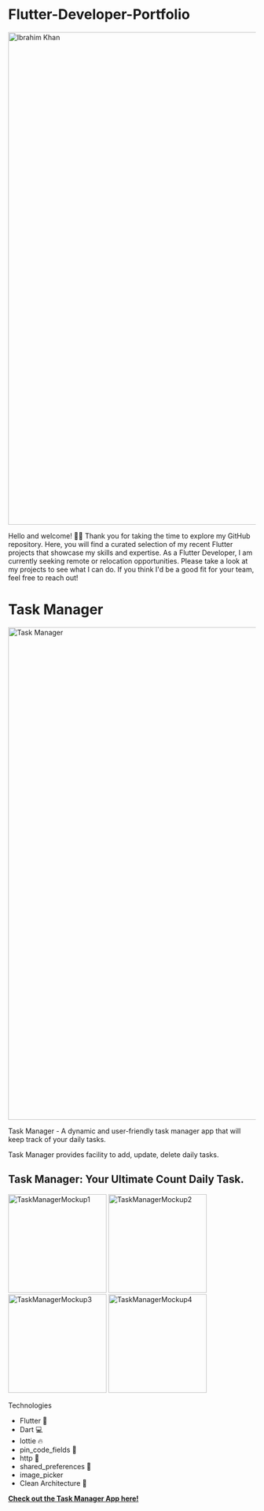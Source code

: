 # Flutter-Developer-Portfolio

<p align="left">
  <img width="1000" alt="Ibrahim Khan" src="https://github.com/Ibrahim-K98han/Flutter-Developer-Portfolio-/assets/37374226/260f7810-a7e6-40e2-a771-6b91ec41e4b4" />
</p>

Hello and welcome! 👋🏾 Thank you for taking the time to explore my GitHub repository. Here, you will find a curated selection of my recent Flutter projects that showcase my skills and expertise. As a Flutter Developer, I am currently seeking remote or relocation opportunities. Please take a look at my projects to see what I can do. If you think I'd be a good fit for your team, feel free to reach out! 

#
# Task Manager

<p align="left">

  <img width="1000" alt="Task Manager" src="https://github.com/Ibrahim-K98han/Flutter-Developer-Portfolio-/assets/37374226/34ed1887-77e9-41fa-bf6e-c503451ed071" />
</p>

Task Manager - A dynamic and user-friendly task manager app that will keep track of your daily tasks.

Task Manager provides facility to add, update, delete daily tasks.

## Task Manager: Your Ultimate Count Daily Task. 
 
<p align="left">
  <img width="200" alt="TaskManagerMockup1" src="https://github.com/Ibrahim-K98han/Flutter-Developer-Portfolio-/assets/37374226/752b98ca-d7d9-4656-9ca0-31d5eff30192" />
  <img width="200" alt="TaskManagerMockup2" src="https://github.com/Ibrahim-K98han/Flutter-Developer-Portfolio-/assets/37374226/1bea2e0d-7a21-487f-b771-fdb2d83f187b" />
  <img width="200" alt="TaskManagerMockup3" src="https://github.com/Ibrahim-K98han/Flutter-Developer-Portfolio-/assets/37374226/cbaab04d-eb0f-4357-9d5d-dd388bcf473c" />
  <img width="200" alt="TaskManagerMockup4" src="https://github.com/Ibrahim-K98han/Flutter-Developer-Portfolio-/assets/37374226/8e737294-5c94-4b2a-8754-d85ab9a6e14c" />   
</p>


Technologies

- Flutter 🦋 
- Dart 💻
- lottie 🔥
- pin_code_fields 💾
- http 🔑
- shared_preferences 🔑
- image_picker
- Clean Architecture 🔨

[**Check out the Task Manager App here!**](https://github.com/Ibrahim-K98han/Flutter_Taskmanager_Application/tree/main)


